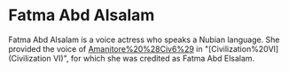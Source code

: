 # Fatma Abd Alsalam

Fatma Abd Alsalam is a voice actress who speaks a Nubian language. She provided the voice of [Amanitore%20%28Civ6%29](Amanitore) in "[Civilization%20VI](Civilization VI)", for which she was credited as Fatma Abd Elsalam.